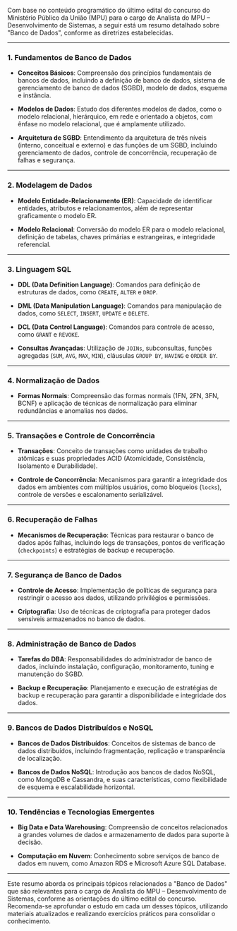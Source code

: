 Com base no conteúdo programático do último edital do concurso do Ministério Público da União (MPU) para o cargo de Analista do MPU – Desenvolvimento de Sistemas, a seguir está um resumo detalhado sobre "Banco de Dados", conforme as diretrizes estabelecidas.

---

### **1. Fundamentos de Banco de Dados**

* **Conceitos Básicos**: Compreensão dos princípios fundamentais de bancos de dados, incluindo a definição de banco de dados, sistema de gerenciamento de banco de dados (SGBD), modelo de dados, esquema e instância.

* **Modelos de Dados**: Estudo dos diferentes modelos de dados, como o modelo relacional, hierárquico, em rede e orientado a objetos, com ênfase no modelo relacional, que é amplamente utilizado.

* **Arquitetura de SGBD**: Entendimento da arquitetura de três níveis (interno, conceitual e externo) e das funções de um SGBD, incluindo gerenciamento de dados, controle de concorrência, recuperação de falhas e segurança.

---

### **2. Modelagem de Dados**

* **Modelo Entidade-Relacionamento (ER)**: Capacidade de identificar entidades, atributos e relacionamentos, além de representar graficamente o modelo ER.

* **Modelo Relacional**: Conversão do modelo ER para o modelo relacional, definição de tabelas, chaves primárias e estrangeiras, e integridade referencial.

---

### **3. Linguagem SQL**

* **DDL (Data Definition Language)**: Comandos para definição de estruturas de dados, como `CREATE`, `ALTER` e `DROP`.

* **DML (Data Manipulation Language)**: Comandos para manipulação de dados, como `SELECT`, `INSERT`, `UPDATE` e `DELETE`.

* **DCL (Data Control Language)**: Comandos para controle de acesso, como `GRANT` e `REVOKE`.

* **Consultas Avançadas**: Utilização de `JOINs`, subconsultas, funções agregadas (`SUM`, `AVG`, `MAX`, `MIN`), cláusulas `GROUP BY`, `HAVING` e `ORDER BY`.

---

### **4. Normalização de Dados**

* **Formas Normais**: Compreensão das formas normais (1FN, 2FN, 3FN, BCNF) e aplicação de técnicas de normalização para eliminar redundâncias e anomalias nos dados.

---

### **5. Transações e Controle de Concorrência**

* **Transações**: Conceito de transações como unidades de trabalho atômicas e suas propriedades ACID (Atomicidade, Consistência, Isolamento e Durabilidade).

* **Controle de Concorrência**: Mecanismos para garantir a integridade dos dados em ambientes com múltiplos usuários, como bloqueios (`locks`), controle de versões e escalonamento serializável.

---

### **6. Recuperação de Falhas**

* **Mecanismos de Recuperação**: Técnicas para restaurar o banco de dados após falhas, incluindo logs de transações, pontos de verificação (`checkpoints`) e estratégias de backup e recuperação.

---

### **7. Segurança de Banco de Dados**

* **Controle de Acesso**: Implementação de políticas de segurança para restringir o acesso aos dados, utilizando privilégios e permissões.

* **Criptografia**: Uso de técnicas de criptografia para proteger dados sensíveis armazenados no banco de dados.

---

### **8. Administração de Banco de Dados**

* **Tarefas do DBA**: Responsabilidades do administrador de banco de dados, incluindo instalação, configuração, monitoramento, tuning e manutenção do SGBD.

* **Backup e Recuperação**: Planejamento e execução de estratégias de backup e recuperação para garantir a disponibilidade e integridade dos dados.

---

### **9. Bancos de Dados Distribuídos e NoSQL**

* **Bancos de Dados Distribuídos**: Conceitos de sistemas de banco de dados distribuídos, incluindo fragmentação, replicação e transparência de localização.

* **Bancos de Dados NoSQL**: Introdução aos bancos de dados NoSQL, como MongoDB e Cassandra, e suas características, como flexibilidade de esquema e escalabilidade horizontal.

---

### **10. Tendências e Tecnologias Emergentes**

* **Big Data e Data Warehousing**: Compreensão de conceitos relacionados a grandes volumes de dados e armazenamento de dados para suporte à decisão.

* **Computação em Nuvem**: Conhecimento sobre serviços de banco de dados em nuvem, como Amazon RDS e Microsoft Azure SQL Database.

---

Este resumo aborda os principais tópicos relacionados a "Banco de Dados" que são relevantes para o cargo de Analista do MPU – Desenvolvimento de Sistemas, conforme as orientações do último edital do concurso. Recomenda-se aprofundar o estudo em cada um desses tópicos, utilizando materiais atualizados e realizando exercícios práticos para consolidar o conhecimento.


